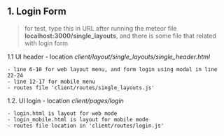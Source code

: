 ## 1. Login Form

> for test, type this in URL after running the meteor file **localhost:3000/single_layouts**, and there is some file that related with login form

1.1	 UI header - location *client/layout/single_layouts/single_header.html*

	- line 6-10 for web layout menu, and form login using modal in line 22-24
	- line 12-17 for mobile menu
	- routes file 'client/routes/single_layouts.js'

1.2.  UI login - location *client/pages/login*

	- login.html is layout for web mode
	- login_mobile.html is layout for mobile mode
	- routes file location in 'client/routes/login.js' 
